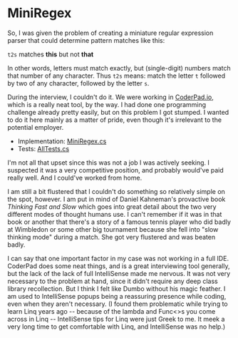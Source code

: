 # MiniRegex

So, I was given the problem of creating a miniature regular expression parser that could determine pattern matches like this:

`t2s` matches **this** but not **that**

In other words, letters must match exactly, but (single-digit) numbers match that number of any character. Thus `t2s` means: match the letter `t` followed by two of any character, followed by the letter `s`.

During the interview, I couldn't do it. We were working in [CoderPad.io](https://coderpad.io/), which is a really neat tool, by the way. I had done one programming challenge already pretty easily, but on this problem I got stumped. I wanted to do it here mainly as a matter of pride, even though it's irrelevant to the potential employer.

- Implementation: [MiniRegex.cs](https://github.com/adamosoftware/MiniRegex/blob/master/MiniRegex/MiniRegex.cs)
- Tests: [AllTests.cs](https://github.com/adamosoftware/MiniRegex/blob/master/Tests/AllTests.cs)

I'm not all that upset since this was not a job I was actively seeking. I suspected it was a very competitive position, and probably would've paid really well. And I could've worked from home.

I am still a bit flustered that I couldn't do something so relatively simple on the spot, however. I am put in mind of Daniel Kahneman's provactive book *Thinking Fast and Slow* which goes into great detail about the two very different modes of thought humans use. I can't remember if it was in that book or another that there's a story of a famous tennis player who did badly at Wimbledon or some other big tournament because she fell into "slow thinking mode" during a match. She got very flustered and was beaten badly.

I can say that one important factor in my case was not working in a full IDE. CoderPad does some neat things, and is a great interviewing tool generally, but the lack of the lack of full IntelliSense made me nervous. It was not very necessary to the problem at hand, since it didn't require any deep class library recollection. But I think I felt like Dumbo without his magic feather. I am used to IntelliSense popups being a reassuring presence while coding, even when they aren't necessary. (I found them problematic while trying to learn Linq years ago -- because of the lambda and Func<>s you come across in Linq -- IntelliSense tips for Linq were just Greek to me. It meek a very long time to get comfortable with Linq, and IntelliSense was no help.)
